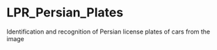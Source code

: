 # LPR_Persian_Plates
Identification and recognition of Persian license plates of cars from the image
